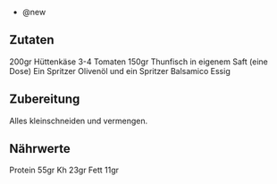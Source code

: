 - @new

## Zutaten
200gr Hüttenkäse
3-4 Tomaten
150gr Thunfisch in eigenem Saft (eine Dose)
Ein Spritzer Olivenöl und ein Spritzer Balsamico Essig

## Zubereitung
Alles kleinschneiden und vermengen.

## Nährwerte
Protein 55gr
Kh 23gr
Fett 11gr

